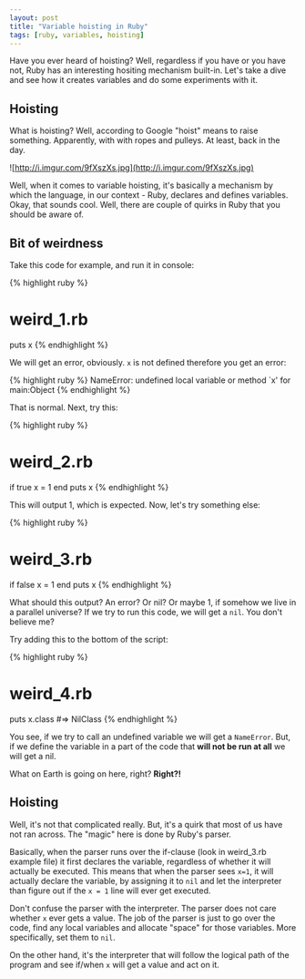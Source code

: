 ```yaml
---
layout: post
title: "Variable hoisting in Ruby"
tags: [ruby, variables, hoisting]
---
```


Have you ever heard of hoisting? Well, regardless if you have or you have not, 
Ruby has an interesting hositing mechanism built-in. Let's take a dive and see
how it creates variables and do some experiments with it.

## Hoisting

What is hoisting? Well, according to Google "hoist" means to raise something. Apparently,
with with ropes and pulleys. At least, back in the day.

![http://i.imgur.com/9fXszXs.jpg](http://i.imgur.com/9fXszXs.jpg)

Well, when it comes to variable hoisting, it's basically a mechanism by which the 
language, in our context - Ruby, declares and defines variables. Okay, that sounds 
cool. Well, there are couple of quirks in Ruby that you should be aware of. 

## Bit of weirdness

Take this code for example, and run it in console:

{% highlight ruby %}
# weird_1.rb
puts x
{% endhighlight %}

We will get an error, obviously. ```x``` is not defined therefore you get an error:

{% highlight ruby %}
NameError: undefined local variable or method `x' for main:Object
{% endhighlight %}

That is normal. Next, try this:

{% highlight ruby %}
# weird_2.rb
if true
  x = 1
end
puts x
{% endhighlight %}

This will output 1, which is expected. Now, let's try something else:

{% highlight ruby %}
# weird_3.rb
if false
  x = 1
end
puts x
{% endhighlight %}

What should this output? An error? Or nil? Or maybe 1, if somehow we live in a 
parallel universe? If we try to run this code, we will get a ```nil```. You don't believe me?

Try adding this to the bottom of the script:

{% highlight ruby %}
# weird_4.rb
puts x.class
#=> NilClass
{% endhighlight %}

You see, if we try to call an undefined variable we will get a ```NameError```. 
But, if we define the variable in a part of the code that **will not be run at all** 
we will get a nil. 

What on Earth is going on here, right? **Right?!**

## Hoisting

Well, it's not that complicated really. But, it's a quirk that most of us have not
ran across. The "magic" here is done by Ruby's parser.

Basically, when the parser runs over the if-clause (look in weird_3.rb example file)
it first declares the variable, regardless of whether it will actually be executed.
This means that when the parser sees ```x=1```, it will actually declare the variable,
by assigning it to ```nil``` and let the interpreter than figure out if the ```x = 1```
line will ever get executed.

Don't confuse the parser with the interpreter. The parser does not care whether ```x``` 
ever gets a value. The job of the parser is just to go over the code, find any local 
variables and allocate "space" for those variables. More specifically, set them to ```nil```.

On the other hand, it's the interpreter that will follow the logical path of the program
and see if/when ```x``` will get a value and act on it.

